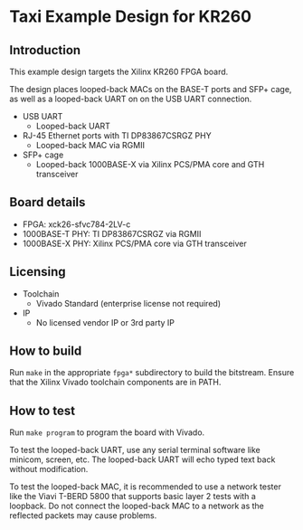 # Taxi Example Design for KR260

## Introduction

This example design targets the Xilinx KR260 FPGA board.

The design places looped-back MACs on the BASE-T ports and SFP+ cage, as well as a looped-back UART on on the USB UART connection.

*  USB UART
    *  Looped-back UART
*  RJ-45 Ethernet ports with TI DP83867CSRGZ PHY
    *  Looped-back MAC via RGMII
*  SFP+ cage
    *  Looped-back 1000BASE-X via Xilinx PCS/PMA core and GTH transceiver

## Board details

*  FPGA: xck26-sfvc784-2LV-c
*  1000BASE-T PHY: TI DP83867CSRGZ via RGMII
*  1000BASE-X PHY: Xilinx PCS/PMA core via GTH transceiver

## Licensing

*  Toolchain
    *  Vivado Standard (enterprise license not required)
*  IP
    *  No licensed vendor IP or 3rd party IP

## How to build

Run `make` in the appropriate `fpga*` subdirectory to build the bitstream.  Ensure that the Xilinx Vivado toolchain components are in PATH.

## How to test

Run `make program` to program the board with Vivado.

To test the looped-back UART, use any serial terminal software like minicom, screen, etc.  The looped-back UART will echo typed text back without modification.

To test the looped-back MAC, it is recommended to use a network tester like the Viavi T-BERD 5800 that supports basic layer 2 tests with a loopback.  Do not connect the looped-back MAC to a network as the reflected packets may cause problems.
